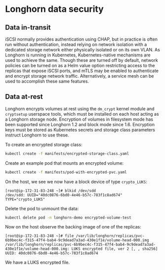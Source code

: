 # Longhorn data security

## Data in-transit

iSCSI normally provides authentication using CHAP, but in practice is often run without authentication, instead relying on network isolation with a dedicated storage network either physically isolated or on its own VLAN. As Longhorn is running in Kubernetes, Kubernetes-native mechanisms are used to achieve the same. Though these are turned off by default, network policies can be turned on as a Helm value option restricting access to the replicas that expose iSCSI ports, and mTLS may be enabled to authenticate and encrypt storage network traffic. Alternatively, a service mesh can be used to accomplish these same features.

## Data at-rest

Longhorn encrypts volumes at rest using the `dm_crypt` kernel module and `cryptsetup` userspace tools, which must be installed on each host acting as a Longhorn storage node. Encryption of volumes in filesystem mode has been supported since Longhorn 1.2 and block mode since 1.6. Encryption keys must be stored as Kubernetes secrets and storage class parameters instruct Longhorn to use these.

To create an encrypted storage class:

```sh
kubectl create -f manifests/encrypted-storage-class.yaml
```

Create an example pod that mounts an encrypted volume:

```sh
kubectl create -f manifests/pod-with-encrypted-pvc.yaml
```

On the host, we see we now have a block device of type `crypto_LUKS`:

```
[root@ip-172-31-83-248 ~]# blkid /dev/sdd
/dev/sdd: UUID="40dc0876-6bd0-4e46-b57c-783f1c8ad674" TYPE="crypto_LUKS"
```

Delete the pod to unmount the data:

```sh
kubectl delete pod -n longhorn-demo encrypted-volume-test
```

Now on the host observe the backing image of one of the replicas:

```
[root@ip-172-31-83-248 ~]# file /var/lib/longhorn/replicas/pvc-6b9bec4c-f315-47f4-bab4-9c9dead7a3ad-430e1f1e/volume-head-000.img
/var/lib/longhorn/replicas/pvc-6b9bec4c-f315-47f4-bab4-9c9dead7a3ad-430e1f1e/volume-head-000.img: LUKS encrypted file, ver 2 [, , sha256] UUID: 40dc0876-6bd0-4e46-b57c-783f1c8ad674
```

We have a LUKS encrypted file.
